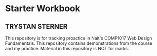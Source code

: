# Starter Workbook

## TRYSTAN STERNER

This repository is for tracking proactice in Nait's COMP1017 Web Design Fundamentals. This repository contains demonstrations from the course and my practice. Material in this repository is NOT for marks.

